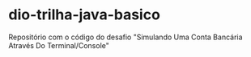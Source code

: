 # dio-trilha-java-basico
Repositório com o código do desafio "Simulando Uma Conta Bancária Através Do Terminal/Console"
